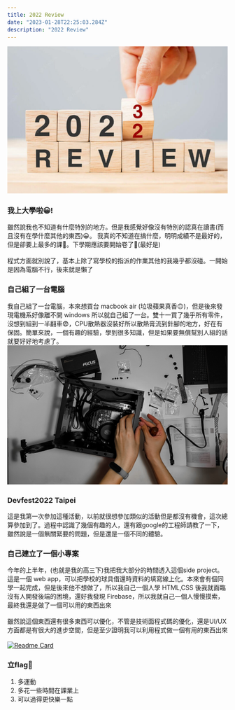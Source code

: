 ```yaml
---
title: 2022 Review
date: "2023-01-28T22:25:03.284Z"
description: "2022 Review"
---
```

![2022_review](./2022_review.jpg)


### 我上大學啦😀!
雖然說我也不知道有什麼特別的地方。但是我感覺好像沒有特別的認真在讀書(而且沒有在學什麼其他的東西)😀。
我真的不知道在搞什麼，明明成績不是最好的，但是卻要上最多的課🤔。下學期應該要開始卷了🤫(最好是)
<br></br>
程式方面就別說了，基本上除了寫學校的指派的作業其他的我幾乎都沒碰。一開始是因為電腦不行，後來就是懶了

### 自己組了一台電腦 
我自己組了一台電腦，本來想買台 macbook air (垃圾蘋果真香🙃)，但是後來發現電機系好像離不開 windows  所以就自己組了一台。雙十一買了幾乎所有零件，沒想到組到一半翻車😨，CPU散熱器沒裝好所以散熱膏流到針腳的地方，好在有保固。簡單來說，一個有趣的經驗，學到很多知識，但是如果要無償幫別人組的話就要好好地考慮了。
![pc_building](./pc_building.jpeg)

### Devfest2022 Taipei 
這是我第一次參加這種活動，以前就很想參加類似的活動但是都沒有機會，這次總算參加到了。過程中認識了幾個有趣的人，還有跟google的工程師請教了一下，雖然說是一個無關緊要的問題，但是還是一個不同的體驗。

### 自己建立了一個小專案
今年的上半年，(也就是我的高三下)我把我大部分的時間透入這個side project。這是一個 web app，可以把學校的球具借還時資料的填寫線上化。本來會有個同學一起完成，但是後來他不想做了，所以我自己一個人學 HTML,CSS 後我就面臨沒有人開發後端的困境，還好我發現 Firebase，所以我就自己一個人慢慢摸索，最終我還是做了一個可以用的東西出來
<br></br>
雖然說這個東西還有很多東西可以優化，不管是技術面程式碼的優化，還是UI/UX方面都是有很大的進步空間，但是至少證明我可以利用程式做一個有用的東西出來
<br></br>[![Readme Card](https://github-readme-stats.vercel.app/api/pin/?username=bochainwu&repo=ball-app)](https://github.com/bochainwu/ball-app)

### 立flag🎌
1. 多運動
2. 多花一些時間在課業上
3. 可以過得更快樂一點